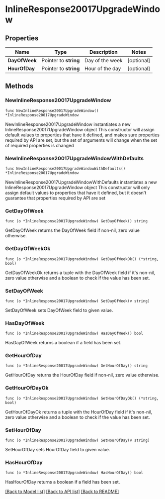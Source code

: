 # InlineResponse20017UpgradeWindow

## Properties

Name | Type | Description | Notes
------------ | ------------- | ------------- | -------------
**DayOfWeek** | Pointer to **string** | Day of the week | [optional] 
**HourOfDay** | Pointer to **string** | Hour of the day | [optional] 

## Methods

### NewInlineResponse20017UpgradeWindow

`func NewInlineResponse20017UpgradeWindow() *InlineResponse20017UpgradeWindow`

NewInlineResponse20017UpgradeWindow instantiates a new InlineResponse20017UpgradeWindow object
This constructor will assign default values to properties that have it defined,
and makes sure properties required by API are set, but the set of arguments
will change when the set of required properties is changed

### NewInlineResponse20017UpgradeWindowWithDefaults

`func NewInlineResponse20017UpgradeWindowWithDefaults() *InlineResponse20017UpgradeWindow`

NewInlineResponse20017UpgradeWindowWithDefaults instantiates a new InlineResponse20017UpgradeWindow object
This constructor will only assign default values to properties that have it defined,
but it doesn't guarantee that properties required by API are set

### GetDayOfWeek

`func (o *InlineResponse20017UpgradeWindow) GetDayOfWeek() string`

GetDayOfWeek returns the DayOfWeek field if non-nil, zero value otherwise.

### GetDayOfWeekOk

`func (o *InlineResponse20017UpgradeWindow) GetDayOfWeekOk() (*string, bool)`

GetDayOfWeekOk returns a tuple with the DayOfWeek field if it's non-nil, zero value otherwise
and a boolean to check if the value has been set.

### SetDayOfWeek

`func (o *InlineResponse20017UpgradeWindow) SetDayOfWeek(v string)`

SetDayOfWeek sets DayOfWeek field to given value.

### HasDayOfWeek

`func (o *InlineResponse20017UpgradeWindow) HasDayOfWeek() bool`

HasDayOfWeek returns a boolean if a field has been set.

### GetHourOfDay

`func (o *InlineResponse20017UpgradeWindow) GetHourOfDay() string`

GetHourOfDay returns the HourOfDay field if non-nil, zero value otherwise.

### GetHourOfDayOk

`func (o *InlineResponse20017UpgradeWindow) GetHourOfDayOk() (*string, bool)`

GetHourOfDayOk returns a tuple with the HourOfDay field if it's non-nil, zero value otherwise
and a boolean to check if the value has been set.

### SetHourOfDay

`func (o *InlineResponse20017UpgradeWindow) SetHourOfDay(v string)`

SetHourOfDay sets HourOfDay field to given value.

### HasHourOfDay

`func (o *InlineResponse20017UpgradeWindow) HasHourOfDay() bool`

HasHourOfDay returns a boolean if a field has been set.


[[Back to Model list]](../README.md#documentation-for-models) [[Back to API list]](../README.md#documentation-for-api-endpoints) [[Back to README]](../README.md)


